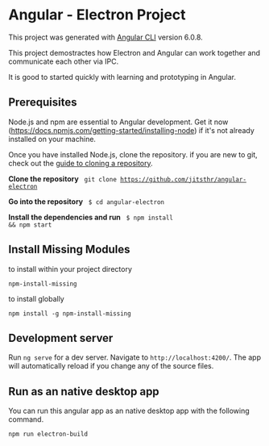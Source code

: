 # Angular - Electron Project

This project was generated with [Angular CLI](https://github.com/angular/angular-cli) version 6.0.8.

This project demostractes how Electron and Angular can work together and communicate each other via IPC.

It is good to started quickly with learning and prototyping in Angular.

## Prerequisites

Node.js and npm are essential to Angular development. Get it now (https://docs.npmjs.com/getting-started/installing-node) if it's not already installed on your machine.

Once you have installed Node.js, clone the repository. if you are new to git, check out the <a href='https://help.github.com/articles/cloning-a-repository/'>guide to cloning a repository</a>.

<b>Clone the repository</b>
<code>
git clone https://github.com/jitsthr/angular-electron
</code>

<b>Go into the repository</b>
<code>
$ cd angular-electron
</code>

<b>Install the dependencies and run</b>
<code>
$ npm install && npm start
</code>

## Install Missing Modules

to install within your project directory

<code>npm-install-missing</code>

to install globally

<code>npm install -g npm-install-missing</code>

## Development server

Run `ng serve` for a dev server. Navigate to `http://localhost:4200/`. The app will automatically reload if you change any of the source files.

## Run as an native desktop app

You can run this angular app as an native desktop app with the following command.

<code>npm run electron-build</code>
